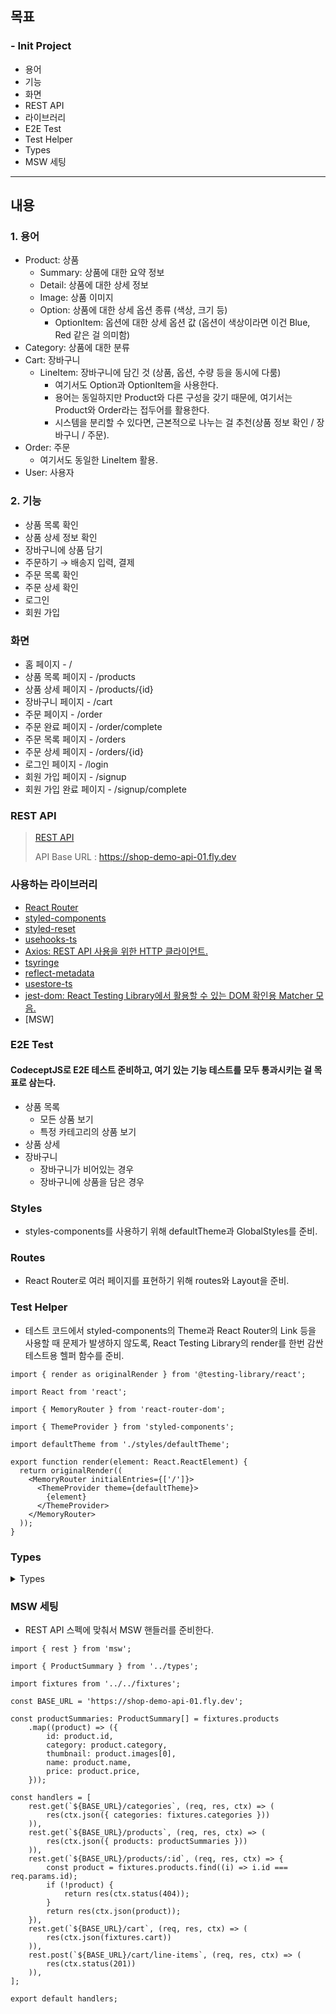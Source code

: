 ## 목표
### - Init Project

- 용어
- 기능
- 화면
- REST API
- 라이브러리
- E2E Test
- Test Helper
- Types
- MSW 세팅

---

## 내용
### 1. 용어

- Product: 상품 
  - Summary: 상품에 대한 요약 정보
  - Detail: 상품에 대한 상세 정보
  - Image: 상품 이미지
  - Option: 상품에 대한 상세 옵션 종류 (색상, 크기 등)
    - OptionItem: 옵션에 대한 상세 옵션 값 (옵션이 색상이라면 이건 Blue, Red 같은 걸 의미함)
- Category: 상품에 대한 분류
- Cart: 장바구니
  - LineItem: 장바구니에 담긴 것 (상품, 옵션, 수량 등을 동시에 다룸)
    - 여기서도 Option과 OptionItem을 사용한다.
    - 용어는 동일하지만 Product와 다른 구성을 갖기 때문에, 여기서는 Product와 Order라는 접두어를 활용한다.
    - 시스템을 분리할 수 있다면, 근본적으로 나누는 걸 추천(상품 정보 확인 / 장바구니 / 주문).
- Order: 주문
  - 여기서도 동일한 LineItem 활용.
- User: 사용자

### 2. 기능

- 상품 목록 확인
- 상품 상세 정보 확인
- 장바구니에 상품 담기
- 주문하기 → 배송지 입력, 결제
- 주문 목록 확인
- 주문 상세 확인
- 로그인
- 회원 가입

### 화면

- 홈 페이지 - /
- 상품 목록 페이지 - /products
- 상품 상세 페이지 - /products/{id}
- 장바구니 페이지 - /cart
- 주문 페이지 - /order
- 주문 완료 페이지 - /order/complete
- 주문 목록 페이지 - /orders
- 주문 상세 페이지 - /orders/{id}
- 로그인 페이지 - /login
- 회원 가입 페이지 - /signup
- 회원 가입 완료 페이지 - /signup/complete

### REST API

> [REST API](https://docs.google.com/document/d/1bGYl3IDoX53cNBbZHNlsRhPLZQ3Qiu-Jm3gpqyu_xI0/view)
> 
> API Base URL : https://shop-demo-api-01.fly.dev


### 사용하는 라이브러리

- [React Router](https://github.com/remix-run/react-router)
- [styled-components](https://github.com/styled-components/styled-components)
- [styled-reset](https://github.com/zacanger/styled-reset)
- [usehooks-ts](https://github.com/juliencrn/usehooks-ts)
- [Axios: REST API 사용을 위한 HTTP 클라이언트.](https://github.com/axios/axios)
- [tsyringe](https://github.com/microsoft/tsyringe)
- [reflect-metadata](https://github.com/rbuckton/reflect-metadata)
- [usestore-ts](https://github.com/seed2whale/usestore-ts)
- [jest-dom: React Testing Library에서 활용할 수 있는 DOM 확인용 Matcher 모음.](https://github.com/testing-library/jest-dom)
- [MSW]

### E2E Test

#### CodeceptJS로 E2E 테스트 준비하고, 여기 있는 기능 테스트를 모두 통과시키는 걸 목표로 삼는다.

- 상품 목록
  - 모든 상품 보기
  - 특정 카테고리의 상품 보기
- 상품 상세
- 장바구니
  - 장바구니가 비어있는 경우
  - 장바구니에 상품을 담은 경우

### Styles

- styles-components를 사용하기 위해 defaultTheme과 GlobalStyles를 준비.

### Routes

- React Router로 여러 페이지를 표현하기 위해 routes와 Layout을 준비.

### Test Helper

- 테스트 코드에서 styled-components의 Theme과 React Router의 Link 등을 사용할 때 문제가 발생하지 않도록, React Testing Library의 render를 한번 감싼 테스트용 헬퍼 함수를 준비.

```tsx
import { render as originalRender } from '@testing-library/react';

import React from 'react';

import { MemoryRouter } from 'react-router-dom';

import { ThemeProvider } from 'styled-components';

import defaultTheme from './styles/defaultTheme';

export function render(element: React.ReactElement) {
  return originalRender((
    <MemoryRouter initialEntries={['/']}>
      <ThemeProvider theme={defaultTheme}>
        {element}
      </ThemeProvider>
    </MemoryRouter>
  ));
}
```

### Types


<details>
<summary>Types</summary>
<div markdown="1">

```tsx
    export type Category = {
      id: string;
      name: string;
    }

    export type Image = {
      url: string;
    }
    
    export type ProductSummary = {
      id: string;
      category: Category;
      thumbnail: Image;
      name: string;
      price: number;
    }
    
    export type ProductOptionItem = {
      id: string;
      name: string;
    };
    
    export type ProductOption = {
      id: string;
      name: string;
      items: ProductOptionItem[];
    };
    
    export type ProductDetail = {
      id: string;
      category: Category;
      images: Image[];
      name: string;
      price: number;
      options: ProductOption[];
      description: string;
    }
    
    export type OrderOptionItem = {
      name: string;
    };
    
    export type OrderOption = {
      name: string;
      item: OrderOptionItem;
    };
    
    export type LineItem = {
      id: string;
      product: {
        id: string;
        name: string;
      };
      options: OrderOption[];
      unitPrice: number;
      quantity: number;
      totalPrice: number;
    }
    
    export type Cart = {
      lineItems: LineItem[];
      totalPrice: number;
    }
```

</div>
</details>


### MSW 세팅

- REST API 스펙에 맞춰서 MSW 핸들러를 준비한다.

```tsx
import { rest } from 'msw';

import { ProductSummary } from '../types';

import fixtures from '../../fixtures';

const BASE_URL = 'https://shop-demo-api-01.fly.dev';

const productSummaries: ProductSummary[] = fixtures.products
    .map((product) => ({
        id: product.id,
        category: product.category,
        thumbnail: product.images[0],
        name: product.name,
        price: product.price,
    }));

const handlers = [
    rest.get(`${BASE_URL}/categories`, (req, res, ctx) => (
        res(ctx.json({ categories: fixtures.categories }))
    )),
    rest.get(`${BASE_URL}/products`, (req, res, ctx) => (
        res(ctx.json({ products: productSummaries }))
    )),
    rest.get(`${BASE_URL}/products/:id`, (req, res, ctx) => {
        const product = fixtures.products.find((i) => i.id === req.params.id);
        if (!product) {
            return res(ctx.status(404));
        }
        return res(ctx.json(product));
    }),
    rest.get(`${BASE_URL}/cart`, (req, res, ctx) => (
        res(ctx.json(fixtures.cart))
    )),
    rest.post(`${BASE_URL}/cart/line-items`, (req, res, ctx) => (
        res(ctx.status(201))
    )),
];

export default handlers;
```